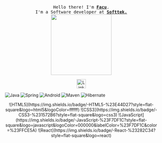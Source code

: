 <p align="center">
  <br>
  <samp>
    Hello there! I'm <b><a rel="nofollow noopener noreferrer" target="_blank" href="https://www.linkedin.com/in/facundo-elias-lopez-9899261a1/">Facu</a></b>.
    <br>I'm a Software developer at <b><a href="https://www.softtek.com/">Softtek.</a></b><br>

</samp>

  <img src="https://giffiles.alphacoders.com/146/14623.gif" width="200"/>

</p>

<p align="center">
  <a rel="nofollow noopener noreferrer" target="_blank" href="https://www.linkedin.com/in/facundo-elias-lopez-9899261a1/">
  <img src="https://cdn-icons-png.flaticon.com/512/174/174857.png" width="30px" alt="LinkedIn"></a>
</p>


![Java](http://img.shields.io/badge/-Java-007396?style=flat-square&logo=java&logoColor=ffffff)
![Spring](http://img.shields.io/badge/-Spring-6DB33F?style=flat-square&logo=spring&logoColor=ffffff)
![Android](http://img.shields.io/badge/-Android-3DDC84?style=flat-square&logo=android&logoColor=ffffff)
![Maven](http://img.shields.io/badge/-Maven-1565c0?style=flat-square&logo=apache-maven)
![Hibernate](https://img.shields.io/badge/-Hibernate-002396?style=flat-square&logo=hibernate&logoColor=fffff)

<div align="center">
![HTML5](https://img.shields.io/badge/-HTML5-%23E44D27?style=flat-square&logo=html5&logoColor=ffffff)
![CSS3](https://img.shields.io/badge/-CSS3-%231572B6?style=flat-square&logo=css3)
![JavaScript](https://img.shields.io/badge/-JavaScript-%23F7DF1C?style=flat-square&logo=javascript&logoColor=000000&labelColor=%23F7DF1C&color=%23FFCE5A)
![React](https://img.shields.io/badge/-React-%23282C34?style=flat-square&logo=react)
</div>
</details>
